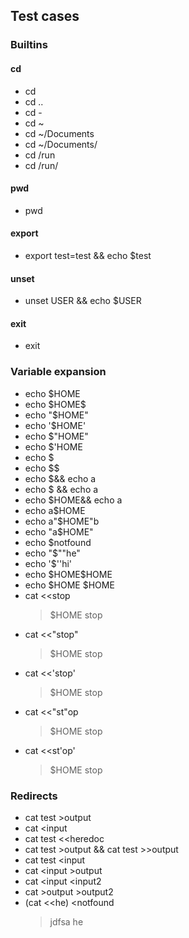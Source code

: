 ## Test cases

### Builtins
#### cd
- cd
- cd ..
- cd -
- cd ~
- cd ~/Documents
- cd ~/Documents/
- cd /run
- cd /run/

#### pwd
- pwd

#### export
- export test=test && echo $test

#### unset
- unset USER && echo $USER

#### exit
- exit

### Variable expansion
- echo $HOME
- echo \$HOME$
- echo "$HOME"
- echo '$HOME'
- echo $"HOME"
- echo $'HOME
- echo $
- echo $$
- echo $&& echo a
- echo $ && echo a
- echo $HOME&& echo a
- echo a$HOME
- echo a"$HOME"b
- echo "a$HOME"
- echo $notfound
- echo "$""he"
- echo '$''hi'
- echo \$HOME$HOME
- echo \$HOME $HOME
- cat <<stop
	>$HOME
	>stop
- cat <<"stop"
	>$HOME
	>stop
- cat <<'stop'
	>$HOME
	>stop
- cat <<"st"op
	>$HOME
	>stop
- cat <<st'op'
	>$HOME
	>stop

### Redirects

- cat test >output
- cat <input
- cat test <<heredoc
- cat test >output && cat test >>output
- cat test <input
- cat <input \>output
- cat <input <input2
- cat >output >output2
-	(cat <<he) <notfound
	>jdfsa
	>he
